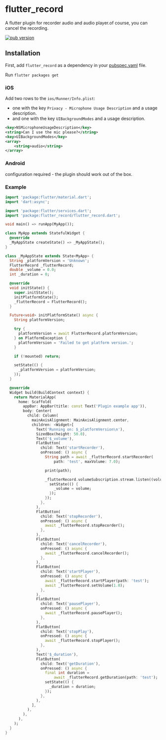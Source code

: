 # flutter_record

A flutter plugin for recorder audio and audio player.of course, you can cancel the recording.

<p align="left">
  <a href="https://pub.dartlang.org/packages/flutter_record"><img alt="pub version" src="https://img.shields.io/badge/pub-v0.1.12-blue.svg"></a>
</p>

## Installation
First, add `flutter_record` as a dependency in your [pubspec.yaml](https://flutter.io/platform-plugins/) file.

Run `flutter packages get`

### iOS
Add two rows to the `ios/Runner/Info.plist`:

* one with the key `Privacy - Microphone Usage Description` and a usage description.
* and one with the key `UIBackgroundModes` and a usage description.

```xml
<key>NSMicrophoneUsageDescription</key>
<string>Can I use the mic please?</string>
<key>UIBackgroundModes</key>
<array>
	<string>audio</string>
</array>
```

### Android
configuration required - the plugin should work out of the box.

### Example
```dart
import 'package:flutter/material.dart';
import 'dart:async';

import 'package:flutter/services.dart';
import 'package:flutter_record/flutter_record.dart';

void main() => runApp(MyApp());

class MyApp extends StatefulWidget {
  @override
  _MyAppState createState() => _MyAppState();
}

class _MyAppState extends State<MyApp> {
  String _platformVersion = 'Unknown';
  FlutterRecord _flutterRecord;
  double _volume = 0.0;
  int _duration = 0;

  @override
  void initState() {
    super.initState();
    initPlatformState();
    _flutterRecord = FlutterRecord();
  }

  Future<void> initPlatformState() async {
    String platformVersion;

    try {
      platformVersion = await FlutterRecord.platformVersion;
    } on PlatformException {
      platformVersion = 'Failed to get platform version.';
    }

    if (!mounted) return;

    setState(() {
      _platformVersion = platformVersion;
    });
  }

  @override
  Widget build(BuildContext context) {
    return MaterialApp(
      home: Scaffold(
        appBar: AppBar(title: const Text('Plugin example app')),
        body: Center(
          child: Column(
            mainAxisAlignment: MainAxisAlignment.center,
            children: <Widget>[
              Text('Running on: $_platformVersion\n'),
              SizedBox(height: 50.0),
              Text('$_volume'),
              FlatButton(
                child: Text('startRecorder'),
                onPressed: () async {
                  String path = await _flutterRecord.startRecorder(
                      path: 'test', maxVolume: 7.0);

                  print(path);

                  _flutterRecord.volumeSubscription.stream.listen((volume) {
                    setState(() {
                      _volume = volume;
                    });
                  });
                },
              ),
              FlatButton(
                child: Text('stopRecorder'),
                onPressed: () async {
                  await _flutterRecord.stopRecorder();
                },
              ),
              FlatButton(
                child: Text('cancelRecorder'),
                onPressed: () async {
                  await _flutterRecord.cancelRecorder();
                },
              ),
              FlatButton(
                child: Text('startPlayer'),
                onPressed: () async {
                  await _flutterRecord.startPlayer(path: 'test');
                  await _flutterRecord.setVolume(1.0);
                },
              ),
              FlatButton(
                child: Text('pausePlayer'),
                onPressed: () async {
                  await _flutterRecord.pausePlayer();
                },
              ),
              FlatButton(
                child: Text('stopPlay'),
                onPressed: () async {
                  await _flutterRecord.stopPlayer();
                },
              ),
              Text('$_duration'),
              FlatButton(
                child: Text('getDuration'),
                onPressed: () async {
                  final int duration =
                      await _flutterRecord.getDuration(path: 'test');
                  setState(() {
                    _duration = duration;
                  });
                },
              ),
            ],
          ),
        ),
      ),
    );
  }
}

```